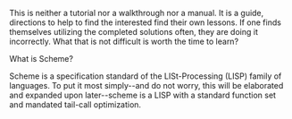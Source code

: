 This is neither a tutorial nor a walkthrough nor a manual. It is a guide, directions to help to find the interested find their own lessons. If one finds themselves utilizing the completed solutions often, they are doing it incorrectly. What that is not difficult is worth the time to learn?

What is Scheme?

Scheme is a specification standard of the LISt-Processing (LISP) family of languages. To put it most simply--and do not worry, this will be elaborated and expanded upon later--scheme is a LISP with a standard function set and mandated tail-call optimization.
